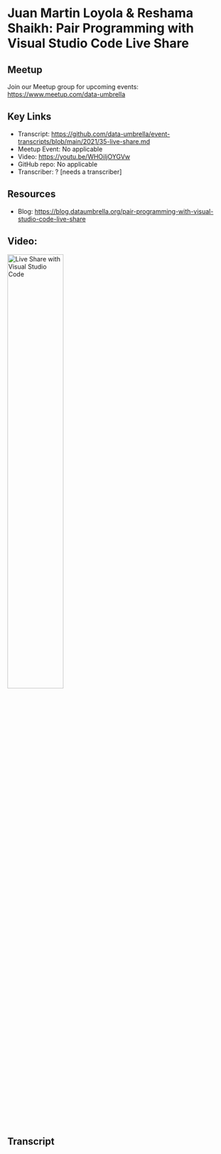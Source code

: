# Juan Martin Loyola & Reshama Shaikh: Pair Programming with Visual Studio Code Live Share

## Meetup
Join our Meetup group for upcoming events:
https://www.meetup.com/data-umbrella

## Key Links
- Transcript:  https://github.com/data-umbrella/event-transcripts/blob/main/2021/35-live-share.md
- Meetup Event:  No applicable
- Video:  https://youtu.be/WHOiljOYGVw
- GitHub repo: No applicable
- Transcriber:  ? [needs a transcriber]

## Resources
- Blog: https://blog.dataumbrella.org/pair-programming-with-visual-studio-code-live-share

## Video:

<a href="http://www.youtube.com/watch?feature=player_embedded&v=WHOiljOYGVw" target="_blank"><img src="http://img.youtube.com/vi/WHOiljOYGVw/0.jpg"
alt="Live Share with Visual Studio Code" width="50%" /></a>

## Transcript

